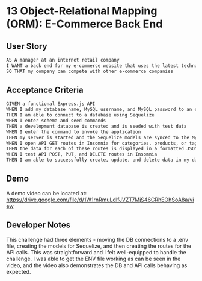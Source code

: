 # 13 Object-Relational Mapping (ORM): E-Commerce Back End

## User Story

```md
AS A manager at an internet retail company
I WANT a back end for my e-commerce website that uses the latest technologies
SO THAT my company can compete with other e-commerce companies
```

## Acceptance Criteria

```md
GIVEN a functional Express.js API
WHEN I add my database name, MySQL username, and MySQL password to an environment variable file
THEN I am able to connect to a database using Sequelize
WHEN I enter schema and seed commands
THEN a development database is created and is seeded with test data
WHEN I enter the command to invoke the application
THEN my server is started and the Sequelize models are synced to the MySQL database
WHEN I open API GET routes in Insomnia for categories, products, or tags
THEN the data for each of these routes is displayed in a formatted JSON
WHEN I test API POST, PUT, and DELETE routes in Insomnia
THEN I am able to successfully create, update, and delete data in my database
```

## Demo 

A demo video can be located at: https://drive.google.com/file/d/1W1rnRmuLdIfJVZT7MjS46CRhEOhSoA8a/view

## Developer Notes

This challenge had three elements - moving the DB connections to a .env file, creating the models for Sequelize, and then creating the routes for the API calls. This was straightforward and I felt well-equipped to handle the challenge. I was able to get the ENV file working as can be seen in the video, and the video also demonstrates the DB and API calls behaving as expected. 
